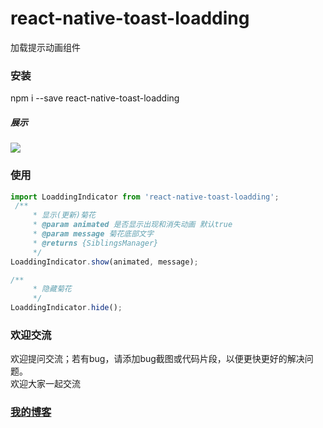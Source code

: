 # react-native-toast-loadding
加载提示动画组件

### 安装
npm i --save react-native-toast-loadding

##### 展示
<p>
    <img src ="https://github.com/gegeyang0124/react-native-toast-loadding/blob/master/showImg/loadding.jpg" />
</p>

### 使用
```javascript
import LoaddingIndicator from 'react-native-toast-loadding';
 /**
     * 显示(更新)菊花
     * @param animated 是否显示出现和消失动画 默认true
     * @param message 菊花底部文字
     * @returns {SiblingsManager}
     */
LoaddingIndicator.show(animated, message);

/**
     * 隐藏菊花
     */
LoaddingIndicator.hide();

```

### 欢迎交流
欢迎提问交流；若有bug，请添加bug截图或代码片段，以便更快更好的解决问题。<br>
欢迎大家一起交流

### [我的博客](http://blog.sina.com.cn/s/articlelist_6078695441_0_1.html)
